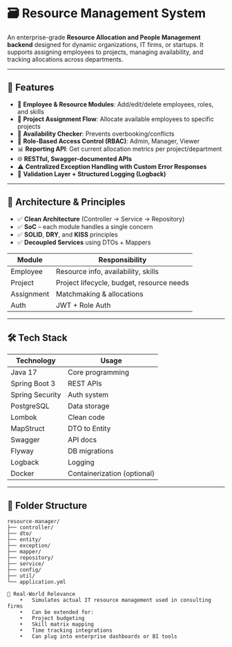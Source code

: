 # 🗃️ Resource Management System

An enterprise-grade **Resource Allocation and People Management backend** designed for dynamic organizations, IT firms, or startups. It supports assigning employees to projects, managing availability, and tracking allocations across departments.

---

## 🚀 Features

- 👥 **Employee & Resource Modules**: Add/edit/delete employees, roles, and skills
- 📁 **Project Assignment Flow**: Allocate available employees to specific projects
- 📆 **Availability Checker**: Prevents overbooking/conflicts
- 🔐 **Role-Based Access Control (RBAC)**: Admin, Manager, Viewer
- 📊 **Reporting API**: Get current allocation metrics per project/department
- 🌐 **RESTful, Swagger-documented APIs**
- ⚠️ **Centralized Exception Handling with Custom Error Responses**
- 🧪 **Validation Layer + Structured Logging (Logback)**

---

## 🧠 Architecture & Principles

- ✅ **Clean Architecture** (Controller → Service → Repository)
- ✅ **SoC** – each module handles a single concern
- ✅ **SOLID**, **DRY**, and **KISS** principles
- ✅ **Decoupled Services** using DTOs + Mappers

| Module | Responsibility |
|--------|----------------|
| Employee | Resource info, availability, skills |
| Project | Project lifecycle, budget, resource needs |
| Assignment | Matchmaking & allocations |
| Auth | JWT + Role Auth |

---

## 🛠️ Tech Stack

| Technology | Usage |
|------------|-------|
| Java 17 | Core programming |
| Spring Boot 3 | REST APIs |
| Spring Security | Auth system |
| PostgreSQL | Data storage |
| Lombok | Clean code |
| MapStruct | DTO to Entity |
| Swagger | API docs |
| Flyway | DB migrations |
| Logback | Logging |
| Docker | Containerization (optional) |

---

## 📁 Folder Structure

```shell
resource-manager/
├── controller/
├── dto/
├── entity/
├── exception/
├── mapper/
├── repository/
├── service/
├── config/
├── util/
└── application.yml

📌 Real-World Relevance
	•	Simulates actual IT resource management used in consulting firms
	•	Can be extended for:
	•	Project budgeting
	•	Skill matrix mapping
	•	Time tracking integrations
	•	Can plug into enterprise dashboards or BI tools